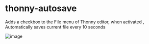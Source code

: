 # thonny-autosave
Adds a checkbox to the File menu of Thonny editor, when activated , Automatically saves current file every 10 seconds

![image](https://user-images.githubusercontent.com/3520243/236076489-a0196681-a98d-4d80-8539-ce45723606da.png)
